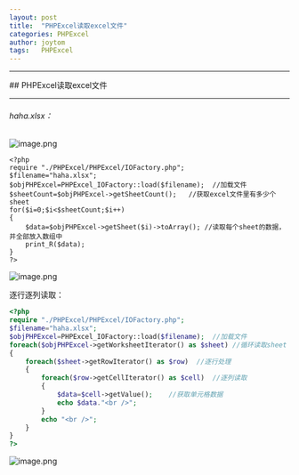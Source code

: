 ```yaml
---
layout: post
title:  "PHPExcel读取excel文件"
categories: PHPExcel
author: joytom
tags:   PHPExcel
---
```



<hr/>
## PHPExcel读取excel文件
<hr/>

###### haha.xlsx：
![image.png](https://upload-images.jianshu.io/upload_images/13570975-988a406160296bf5.png?imageMogr2/auto-orient/strip%7CimageView2/2/w/1240)

```
<?php
require "./PHPExcel/PHPExcel/IOFactory.php";
$filename="haha.xlsx";
$objPHPExcel=PHPExcel_IOFactory::load($filename);  //加载文件
$sheetCount=$objPHPExcel->getSheetCount();   //获取excel文件里有多少个sheet
for($i=0;$i<$sheetCount;$i++)
{
	$data=$objPHPExcel->getSheet($i)->toArray(); //读取每个sheet的数据，并全部放入数组中
	print_R($data);
}
?>
```
![image.png](https://upload-images.jianshu.io/upload_images/13570975-19a7764600604cde.png?imageMogr2/auto-orient/strip%7CimageView2/2/w/1240)

逐行逐列读取：
```php
<?php
require "./PHPExcel/PHPExcel/IOFactory.php";
$filename="haha.xlsx";
$objPHPExcel=PHPExcel_IOFactory::load($filename);  //加载文件
foreach($objPHPExcel->getWorksheetIterator() as $sheet) //循环读取sheet
{
	foreach($sheet->getRowIterator() as $row)  //逐行处理
	{
		foreach($row->getCellIterator() as $cell)  //逐列读取
		{ 
			$data=$cell->getValue();    //获取单元格数据
			echo $data."<br />";
		}
		echo "<br />";
	}
}
?>
```
![image.png](https://upload-images.jianshu.io/upload_images/13570975-1127ce58eb85ef34.png?imageMogr2/auto-orient/strip%7CimageView2/2/w/1240)
